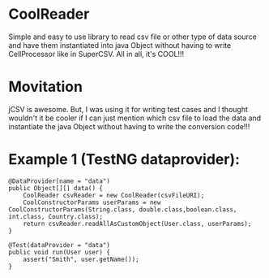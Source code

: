 # CoolReader
Simple and easy to use library to read csv file or other type of data source and have them instantiated into java Object without having to write CellProcessor like in SuperCSV. All in all, it's COOL!!!

# Movitation
jCSV is awesome. But, I was using it for writing test cases and I thought wouldn't it be cooler if I can just mention which csv file to load the data and instantiate the java Object without having to write the conversion code!!!

# Example 1 (TestNG dataprovider):
```
@DataProvider(name = "data")
public Object[][] data() { 
	CoolReader csvReader = new CoolReader(csvFileURI);
	CoolConstructorParams userParams = new CoolConstructorParams(String.class, double.class,boolean.class, int.class, Country.class);
	return csvReader.readAllAsCustomObject(User.class, userParams);
}

@Test(dataProvider = "data")
public void run(User user) {
	assert("Smith", user.getName());
}

```
